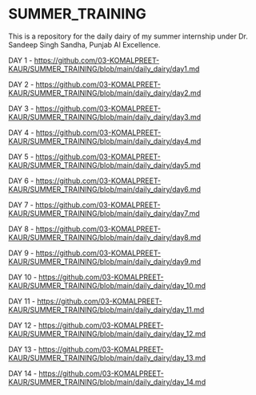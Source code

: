 # SUMMER_TRAINING
This is a repository for the daily dairy of my summer internship under Dr. Sandeep Singh Sandha, Punjab AI Excellence.

DAY 1 - https://github.com/03-KOMALPREET-KAUR/SUMMER_TRAINING/blob/main/daily_dairy/day1.md

DAY 2 - https://github.com/03-KOMALPREET-KAUR/SUMMER_TRAINING/blob/main/daily_dairy/day2.md

DAY 3 - https://github.com/03-KOMALPREET-KAUR/SUMMER_TRAINING/blob/main/daily_dairy/day3.md  

DAY 4 - https://github.com/03-KOMALPREET-KAUR/SUMMER_TRAINING/blob/main/daily_dairy/day4.md

DAY 5 - https://github.com/03-KOMALPREET-KAUR/SUMMER_TRAINING/blob/main/daily_dairy/day5.md

DAY 6 - https://github.com/03-KOMALPREET-KAUR/SUMMER_TRAINING/blob/main/daily_dairy/day6.md

DAY 7 - https://github.com/03-KOMALPREET-KAUR/SUMMER_TRAINING/blob/main/daily_dairy/day7.md

DAY 8 - https://github.com/03-KOMALPREET-KAUR/SUMMER_TRAINING/blob/main/daily_dairy/day8.md

DAY 9 - https://github.com/03-KOMALPREET-KAUR/SUMMER_TRAINING/blob/main/daily_dairy/day9.md

DAY 10 - https://github.com/03-KOMALPREET-KAUR/SUMMER_TRAINING/blob/main/daily_dairy/day_10.md

DAY 11 - https://github.com/03-KOMALPREET-KAUR/SUMMER_TRAINING/blob/main/daily_dairy/day_11.md  

DAY 12 - https://github.com/03-KOMALPREET-KAUR/SUMMER_TRAINING/blob/main/daily_dairy/day_12.md

DAY 13 - https://github.com/03-KOMALPREET-KAUR/SUMMER_TRAINING/blob/main/daily_dairy/day_13.md

DAY 14 - https://github.com/03-KOMALPREET-KAUR/SUMMER_TRAINING/blob/main/daily_dairy/day_14.md
